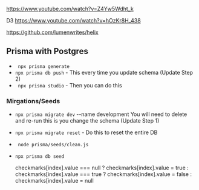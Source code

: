 https://www.youtube.com/watch?v=Z4Yw5Wdht_k

D3
https://www.youtube.com/watch?v=hOzKr8H_438

https://github.com/lumenwrites/helix

## Prisma with Postgres
- ``` npx prisma generate``` 
- ``` npx prisma db push ``` - This every time you update schema (Update Step 2)
- ``` npx prisma studio```  - Then you can do this
### Mirgations/Seeds
- ``` npx prisma migrate dev ```  --name development You will need to delete and re-run this is you change the schema (Update Step 1)
- ``` npx prisma migrate reset ``` - Do this to reset the entire DB
- ``` node prisma/seeds/clean.js``` 
- ``` npx prisma db seed ``` 

    checkmarks[index].value === null ? checkmarks[index].value = true
    : checkmarks[index].value === true ? checkmarks[index].value = false
    : checkmarks[index].value = null